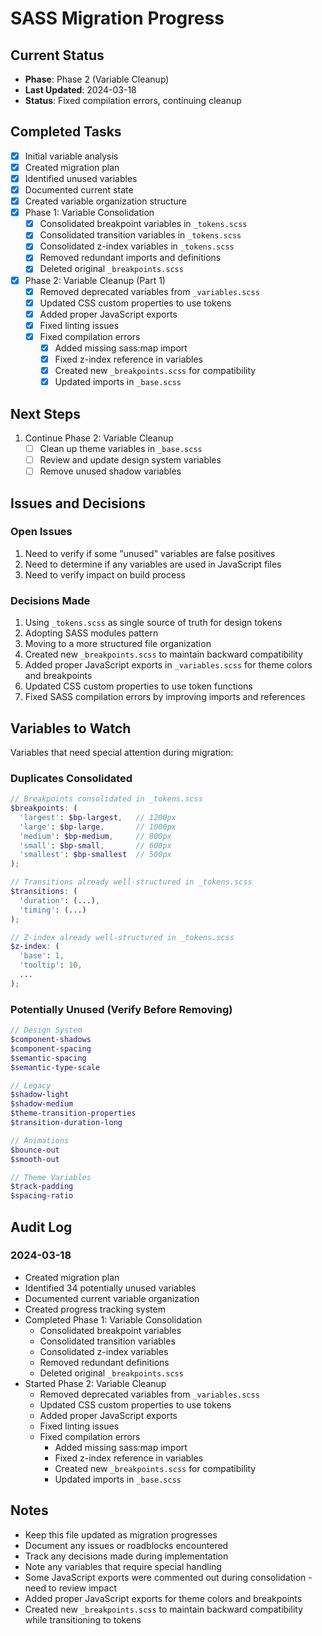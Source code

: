# SASS Migration Progress

## Current Status

- **Phase**: Phase 2 (Variable Cleanup)
- **Last Updated**: 2024-03-18
- **Status**: Fixed compilation errors, continuing cleanup

## Completed Tasks

- [x] Initial variable analysis
- [x] Created migration plan
- [x] Identified unused variables
- [x] Documented current state
- [x] Created variable organization structure
- [x] Phase 1: Variable Consolidation
  - [x] Consolidated breakpoint variables in `_tokens.scss`
  - [x] Consolidated transition variables in `_tokens.scss`
  - [x] Consolidated z-index variables in `_tokens.scss`
  - [x] Removed redundant imports and definitions
  - [x] Deleted original `_breakpoints.scss`
- [x] Phase 2: Variable Cleanup (Part 1)
  - [x] Removed deprecated variables from `_variables.scss`
  - [x] Updated CSS custom properties to use tokens
  - [x] Added proper JavaScript exports
  - [x] Fixed linting issues
  - [x] Fixed compilation errors
    - [x] Added missing sass:map import
    - [x] Fixed z-index reference in variables
    - [x] Created new `_breakpoints.scss` for compatibility
    - [x] Updated imports in `_base.scss`

## Next Steps

1. Continue Phase 2: Variable Cleanup
   - [ ] Clean up theme variables in `_base.scss`
   - [ ] Review and update design system variables
   - [ ] Remove unused shadow variables

## Issues and Decisions

### Open Issues

1. Need to verify if some "unused" variables are false positives
2. Need to determine if any variables are used in JavaScript files
3. Need to verify impact on build process

### Decisions Made

1. Using `_tokens.scss` as single source of truth for design tokens
2. Adopting SASS modules pattern
3. Moving to a more structured file organization
4. Created new `_breakpoints.scss` to maintain backward compatibility
5. Added proper JavaScript exports in `_variables.scss` for theme colors and breakpoints
6. Updated CSS custom properties to use token functions
7. Fixed SASS compilation errors by improving imports and references

## Variables to Watch

Variables that need special attention during migration:

### Duplicates Consolidated

```scss
// Breakpoints consolidated in _tokens.scss
$breakpoints: (
  'largest': $bp-largest,   // 1200px
  'large': $bp-large,       // 1000px
  'medium': $bp-medium,     // 800px
  'small': $bp-small,       // 600px
  'smallest': $bp-smallest  // 500px
);

// Transitions already well-structured in _tokens.scss
$transitions: (
  'duration': (...),
  'timing': (...)
);

// Z-index already well-structured in _tokens.scss
$z-index: (
  'base': 1,
  'tooltip': 10,
  ...
);
```

### Potentially Unused (Verify Before Removing)

```scss
// Design System
$component-shadows
$component-spacing
$semantic-spacing
$semantic-type-scale

// Legacy
$shadow-light
$shadow-medium
$theme-transition-properties
$transition-duration-long

// Animations
$bounce-out
$smooth-out

// Theme Variables
$track-padding
$spacing-ratio
```

## Audit Log

### 2024-03-18

- Created migration plan
- Identified 34 potentially unused variables
- Documented current variable organization
- Created progress tracking system
- Completed Phase 1: Variable Consolidation
  - Consolidated breakpoint variables
  - Consolidated transition variables
  - Consolidated z-index variables
  - Removed redundant definitions
  - Deleted original `_breakpoints.scss`
- Started Phase 2: Variable Cleanup
  - Removed deprecated variables from `_variables.scss`
  - Updated CSS custom properties to use tokens
  - Added proper JavaScript exports
  - Fixed linting issues
  - Fixed compilation errors
    - Added missing sass:map import
    - Fixed z-index reference in variables
    - Created new `_breakpoints.scss` for compatibility
    - Updated imports in `_base.scss`

## Notes

- Keep this file updated as migration progresses
- Document any issues or roadblocks encountered
- Track any decisions made during implementation
- Note any variables that require special handling
- Some JavaScript exports were commented out during consolidation - need to review impact
- Added proper JavaScript exports for theme colors and breakpoints
- Created new `_breakpoints.scss` to maintain backward compatibility while transitioning to tokens
